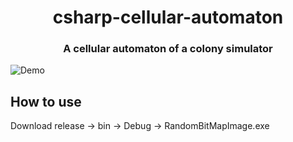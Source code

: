 <h1 align="center">csharp-cellular-automaton</h1>
<h3 align="center">A cellular automaton of a colony simulator</h3>

<img align="center" alt="Demo" src="https://i.imgur.com/1sV5obo.gif"  />


## How to use
Download release -> bin -> Debug -> RandomBitMapImage.exe
